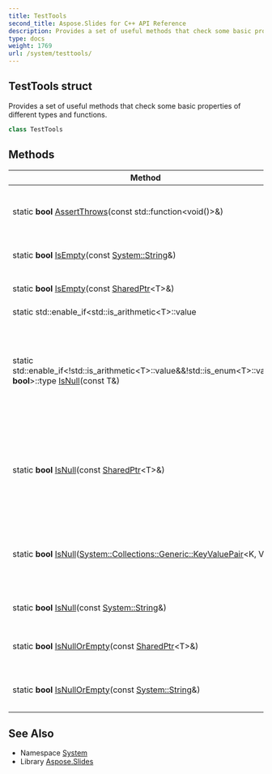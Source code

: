 ```yaml
---
title: TestTools
second_title: Aspose.Slides for C++ API Reference
description: Provides a set of useful methods that check some basic properties of different types and functions.
type: docs
weight: 1769
url: /system/testtools/
---
```

## TestTools struct


Provides a set of useful methods that check some basic properties of different types and functions.

```cpp
class TestTools
```

## Methods

| Method | Description |
| --- | --- |
| static **bool** [AssertThrows](./assertthrows/)(const std::function\<void()>\&) | Checks if function throws exception of any type. |
| static **bool** [IsEmpty](./isempty/)(const [System::String](../string/)\&) | Checks if string is empty. |
| static **bool** [IsEmpty](./isempty/)(const [SharedPtr](../sharedptr/)\<T\>\&) | Checks if collection is empty. |
| static std::enable_if\<std::is_arithmetic\<T\>::value||std::is_enum\<T\>::value, **bool**\>::type [IsNull](./isnull/)(T) | Checks if specific value is null. [Version](../version/) for arithmetic and enum types. |
| static std::enable_if<\!std::is_arithmetic\<T\>::value\&&\!std::is_enum\<T\>::value, **bool**\>::type [IsNull](./isnull/)(const T\&) | Checks if specific value is null. [Version](../version/) for non-arithmetic and non-enum value types. |
| static **bool** [IsNull](./isnull/)(const [SharedPtr](../sharedptr/)\<T\>\&) | Checks if specific value is null. [Version](../version/) for non-arithmetic value types. |
| static **bool** [IsNull](./isnull/)([System::Collections::Generic::KeyValuePair](../../system.collections.generic/keyvaluepair/)\<K, V\>\&) | Checks if specific value is null. [Version](../version/) for key-value pairs. |
| static **bool** [IsNull](./isnull/)(const [System::String](../string/)\&) | Checks if string is null. |
| static **bool** [IsNullOrEmpty](./isnullorempty/)(const [SharedPtr](../sharedptr/)\<T\>\&) | Checks if collection is null or empty. |
| static **bool** [IsNullOrEmpty](./isnullorempty/)(const [System::String](../string/)\&) | Checks if string is null or empty. |
## See Also

* Namespace [System](../)
* Library [Aspose.Slides](../../)